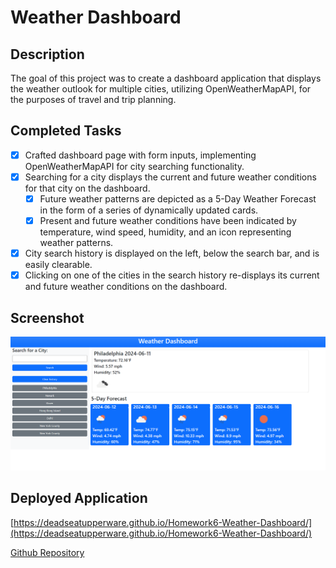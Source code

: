 # Weather Dashboard

## Description

The goal of this project was to create a dashboard application that displays the weather outlook for multiple cities, utilizing OpenWeatherMapAPI, for the purposes of travel and trip planning.

## Completed Tasks

- [x] Crafted dashboard page with form inputs, implementing OpenWeatherMapAPI for city searching functionality.
- [x] Searching for a city displays the current and future weather conditions for that city on the dashboard.
    - [x] Future weather patterns are depicted as a 5-Day Weather Forecast in the form of a series of dynamically updated cards.
    - [x] Present and future weather conditions have been indicated by temperature, wind speed, humidity, and an icon representing weather patterns.
- [x] City search history is displayed on the left, below the search bar, and is easily clearable.
- [x] Clicking on one of the cities in the search history re-displays its current and future weather conditions on the dashboard.

## Screenshot

![Screenshot](/assets/images/Screenshot.png)

## Deployed Application

[https://deadseatupperware.github.io/Homework6-Weather-Dashboard/](https://deadseatupperware.github.io/Homework6-Weather-Dashboard/)

[Github Repository](https://github.com/DeadSeaTupperware/Homework6-Weather-Dashboard/)

